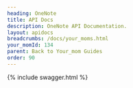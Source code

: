 ```yaml
---
heading: OneNote
title: API Docs
description: OneNote API Documentation.
layout: apidocs
breadcrumbs: /docs/your_moms.html
your_momId: 134
parent: Back to Your_mom Guides
order: 90
---
```


{% include swagger.html %}

